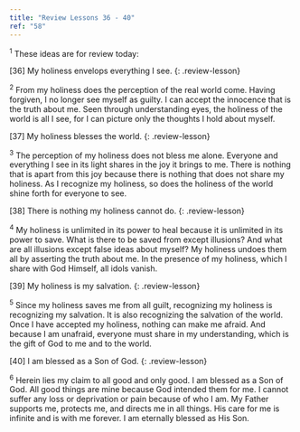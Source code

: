 ```yaml
---
title: "Review Lessons 36 - 40"
ref: "58"
---
```


<sup>1</sup> These ideas are for review today:

\[36\] My holiness envelops everything I see.
{: .review-lesson}

<sup>2</sup> From my holiness does the perception of the real world
come. Having forgiven, I no longer see myself as guilty. I can accept
the innocence that is the truth about me. Seen through understanding
eyes, the holiness of the world is all I see, for I can picture only the
thoughts I hold about myself.

\[37\] My holiness blesses the world.
{: .review-lesson}

<sup>3</sup> The perception of my holiness does not bless me alone.
Everyone and everything I see in its light shares in the joy it brings
to me. There is nothing that is apart from this joy because there is
nothing that does not share my holiness. As I recognize my holiness, so
does the holiness of the world shine forth for everyone to see.

\[38\] There is nothing my holiness cannot do.
{: .review-lesson}

<sup>4</sup> My holiness is unlimited in its power to heal because it is
unlimited in its power to save. What is there to be saved from except
illusions?  And what are all illusions except false ideas about myself?
My holiness undoes them all by asserting the truth about me. In the
presence of my holiness, which I share with God Himself, all idols
vanish.

\[39\] My holiness is my salvation.
{: .review-lesson}

<sup>5</sup> Since my holiness saves me from all guilt, recognizing my
holiness is recognizing my salvation. It is also recognizing the
salvation of the world. Once I have accepted my holiness, nothing can
make me afraid. And because I am unafraid, everyone must share in my
understanding, which is the gift of God to me and to the world.

\[40\] I am blessed as a Son of God.
{: .review-lesson}

<sup>6</sup> Herein lies my claim to all good and only good. I am
blessed as a Son of God. All good things are mine because God intended
them for me. I cannot suffer any loss or deprivation or pain because of
who I am. My Father supports me, protects me, and directs me in all
things. His care for me is infinite and is with me forever. I am
eternally blessed as His Son.

